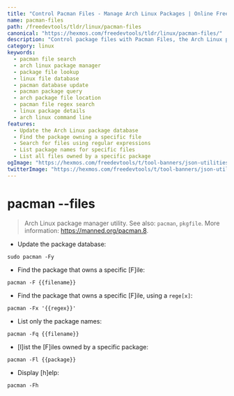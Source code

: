 ```yaml
---
title: "Control Pacman Files - Manage Arch Linux Packages | Online Free DevTools by Hexmos"
name: pacman-files
path: /freedevtools/tldr/linux/pacman-files
canonical: "https://hexmos.com/freedevtools/tldr/linux/pacman-files/"
description: "Control package files with Pacman Files, the Arch Linux package manager utility. Search for files within packages, and update package databases. Free online tool, no registration required."
category: linux
keywords:
  - pacman file search
  - arch linux package manager
  - package file lookup
  - linux file database
  - pacman database update
  - pacman package query
  - arch package file location
  - pacman file regex search
  - linux package details
  - arch linux command line
features:
  - Update the Arch Linux package database
  - Find the package owning a specific file
  - Search for files using regular expressions
  - List package names for specific files
  - List all files owned by a specific package
ogImage: "https://hexmos.com/freedevtools/t/tool-banners/json-utilities-banner.png"
twitterImage: "https://hexmos.com/freedevtools/t/tool-banners/json-utilities-banner.png"
---
```


# pacman --files

> Arch Linux package manager utility.
> See also: `pacman`, `pkgfile`.
> More information: <https://manned.org/pacman.8>.

- Update the package database:

`sudo pacman -Fy`

- Find the package that owns a specific [F]ile:

`pacman -F {{filename}}`

- Find the package that owns a specific [F]ile, using a `rege[x]`:

`pacman -Fx '{{regex}}'`

- List only the package names:

`pacman -Fq {{filename}}`

- [l]ist the [F]iles owned by a specific package:

`pacman -Fl {{package}}`

- Display [h]elp:

`pacman -Fh`
